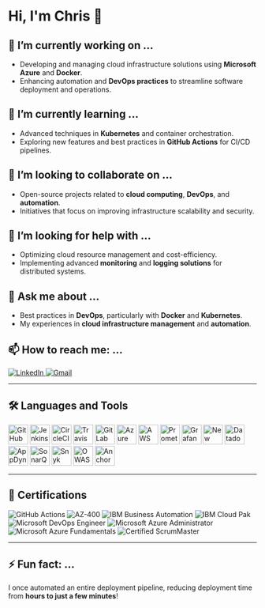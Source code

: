 # Hi, I'm Chris 👋

## 🔭 I’m currently working on ...
- Developing and managing cloud infrastructure solutions using **Microsoft Azure** and **Docker**.
- Enhancing automation and **DevOps practices** to streamline software deployment and operations.

## 🌱 I’m currently learning ...
- Advanced techniques in **Kubernetes** and container orchestration.
- Exploring new features and best practices in **GitHub Actions** for CI/CD pipelines.

## 👯 I’m looking to collaborate on ...
- Open-source projects related to **cloud computing**, **DevOps**, and **automation**.
- Initiatives that focus on improving infrastructure scalability and security.

## 🤔 I’m looking for help with ...
- Optimizing cloud resource management and cost-efficiency.
- Implementing advanced **monitoring** and **logging solutions** for distributed systems.

## 💬 Ask me about ...
- Best practices in **DevOps**, particularly with **Docker** and **Kubernetes**.
- My experiences in **cloud infrastructure management** and **automation**.

## 📫 How to reach me: ...
<a href="https://www.linkedin.com/in/chris-regy/" target="_blank">
  <img src="https://img.shields.io/badge/LinkedIn-0077B5?style=for-the-badge&logo=linkedin&logoColor=white" alt="LinkedIn">
</a>
<a href="mailto:chrisregy97@gmail.com">
  <img src="https://img.shields.io/badge/Gmail-D14836?style=for-the-badge&logo=gmail&logoColor=white" alt="Gmail">
</a>

---

## 🛠️ Languages and Tools

<p align="left">
  <!-- CI/CD Tools -->
  <img src="https://cdn.jsdelivr.net/gh/devicons/devicon/icons/githubactions/githubactions-original.svg" alt="GitHub Actions" width="40" height="40" />
  <img src="https://cdn.jsdelivr.net/gh/devicons/devicon/icons/jenkins/jenkins-original.svg" alt="Jenkins" width="40" height="40" />
  <img src="https://cdn.jsdelivr.net/gh/devicons/devicon/icons/circleci/circleci-plain.svg" alt="CircleCI" width="40" height="40" />
  <img src="https://cdn.jsdelivr.net/gh/devicons/devicon/icons/travis/travis-plain.svg" alt="Travis CI" width="40" height="40" />
  <img src="https://cdn.jsdelivr.net/gh/devicons/devicon/icons/gitlab/gitlab-original.svg" alt="GitLab CI" width="40" height="40" />
  <img src="https://cdn.jsdelivr.net/gh/devicons/devicon/icons/azure/azure-original.svg" alt="Azure DevOps" width="40" height="40" />
  <img src="https://cdn.jsdelivr.net/gh/devicons/devicon/icons/amazonwebservices/amazonwebservices-original.svg" alt="AWS CodePipeline" width="40" height="40" />

  <!-- Monitoring Tools -->
  <img src="https://cdn.jsdelivr.net/gh/devicons/devicon/icons/prometheus/prometheus-original.svg" alt="Prometheus" width="40" height="40" />
  <img src="https://cdn.jsdelivr.net/gh/devicons/devicon/icons/grafana/grafana-original.svg" alt="Grafana" width="40" height="40" />
  <img src="https://cdn.jsdelivr.net/gh/devicons/devicon/icons/newrelic/newrelic-original.svg" alt="New Relic" width="40" height="40" />
  <img src="https://cdn.jsdelivr.net/gh/devicons/devicon/icons/datadog/datadog-original.svg" alt="Datadog" width="40" height="40" />
  <img src="https://cdn.jsdelivr.net/gh/devicons/devicon/icons/appdynamics/appdynamics-original.svg" alt="AppDynamics" width="40" height="40" />

  <!-- Security Tools -->
  <img src="https://cdn.jsdelivr.net/gh/devicons/devicon/icons/sonarqube/sonarqube-original.svg" alt="SonarQube" width="40" height="40" />
  <img src="https://cdn.jsdelivr.net/gh/devicons/devicon/icons/snyk/snyk-original.svg" alt="Snyk" width="40" height="40" />
  <img src="https://cdn.jsdelivr.net/gh/devicons/devicon/icons/owasp/owasp-original.svg" alt="OWASP ZAP" width="40" height="40" />
  <img src="https://cdn.jsdelivr.net/gh/devicons/devicon/icons/docker/docker-original.svg" alt="Anchore" width="40" height="40" />
</p>

---

## 📜 Certifications

<p align="left">
  <img src="https://img.shields.io/badge/GitHub_Actions-2088FF?style=for-the-badge&logo=github-actions&logoColor=white" alt="GitHub Actions">
  <img src="https://img.shields.io/badge/AZ-400-0078D7?style=for-the-badge&logo=microsoft-azure&logoColor=white" alt="AZ-400">
  <img src="https://img.shields.io/badge/IBM_Business_Automation-052FAD?style=for-the-badge&logo=ibm&logoColor=white" alt="IBM Business Automation">
  <img src="https://img.shields.io/badge/IBM_Cloud_Pak-052FAD?style=for-the-badge&logo=ibm&logoColor=white" alt="IBM Cloud Pak">
  <img src="https://img.shields.io/badge/Microsoft_DevOps_Engineer-0078D7?style=for-the-badge&logo=microsoft-azure&logoColor=white" alt="Microsoft DevOps Engineer">
  <img src="https://img.shields.io/badge/Microsoft_Azure_Administrator-0078D7?style=for-the-badge&logo=microsoft-azure&logoColor=white" alt="Microsoft Azure Administrator">
  <img src="https://img.shields.io/badge/Microsoft_Azure_Fundamentals-0078D7?style=for-the-badge&logo=microsoft-azure&logoColor=white" alt="Microsoft Azure Fundamentals">
  <img src="https://img.shields.io/badge/Certified_ScrumMaster-009FDA?style=for-the-badge&logo=scrumalliance&logoColor=white" alt="Certified ScrumMaster">
</p>

---

## ⚡ Fun fact: ...
I once automated an entire deployment pipeline, reducing deployment time from **hours to just a few minutes**!
